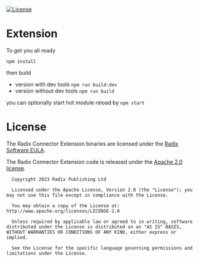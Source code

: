 [![License](https://img.shields.io/badge/License-Apache_2.0-blue.svg)](LICENSE)

# Extension

To get you all ready

`npm install`

then build

* version with dev tools `npm run build:dev`
* version without dev tools `npm run build`

you can optionally start hot module reload by `npm start`

# License

The Radix Connector Extension binaries are licensed under the [Radix Software EULA](http://www.radixdlt.com/terms/genericEULA).

The Radix Connector Extension code is released under the [Apache 2.0 license](./LICENSE).


      Copyright 2023 Radix Publishing Ltd

      Licensed under the Apache License, Version 2.0 (the "License"); you may not use this file except in compliance with the License.

      You may obtain a copy of the License at: http://www.apache.org/licenses/LICENSE-2.0

      Unless required by applicable law or agreed to in writing, software distributed under the License is distributed on an "AS IS" BASIS, WITHOUT WARRANTIES OR CONDITIONS OF ANY KIND, either express or implied.

      See the License for the specific language governing permissions and limitations under the License.
